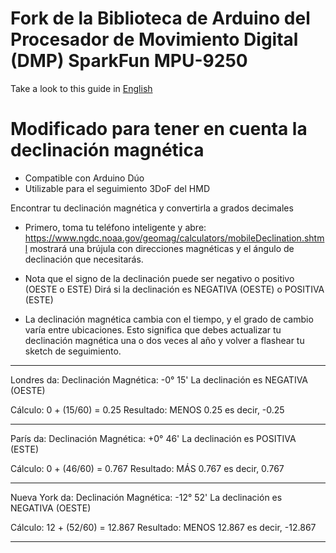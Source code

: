 Fork de la Biblioteca de Arduino del Procesador de Movimiento Digital (DMP) SparkFun MPU-9250
========================================
Take a look to this guide in [English](README.md)

Modificado para tener en cuenta la declinación magnética
========================================
* Compatible con Arduino Dúo
* Utilizable para el seguimiento 3DoF del HMD

Encontrar tu declinación magnética y convertirla a grados decimales

* Primero, toma tu teléfono inteligente y abre:
https://www.ngdc.noaa.gov/geomag/calculators/mobileDeclination.shtml
mostrará una brújula con direcciones magnéticas y el ángulo de declinación que necesitarás.

* Nota que el signo de la declinación puede ser negativo o positivo (OESTE o ESTE)
Dirá si la declinación es NEGATIVA (OESTE) o POSITIVA (ESTE)

* La declinación magnética cambia con el tiempo, y el grado de cambio varía 
entre ubicaciones. Esto significa que debes actualizar tu declinación magnética 
una o dos veces al año y volver a flashear tu sketch de seguimiento.

--------------------------------

Londres da:
Declinación Magnética: -0° 15'
La declinación es NEGATIVA (OESTE)

Cálculo: 0 + (15/60) = 0.25
Resultado: MENOS 0.25
es decir, -0.25

--------------------------------

París da:
Declinación Magnética: +0° 46'
La declinación es POSITIVA (ESTE)

Cálculo: 0 + (46/60) = 0.767
Resultado: MÁS 0.767
es decir, 0.767

--------------------------------

Nueva York da:
Declinación Magnética: -12° 52'
La declinación es NEGATIVA (OESTE)

Cálculo: 12 + (52/60) = 12.867
Resultado: MENOS 12.867
es decir, -12.867

--------------------------------
